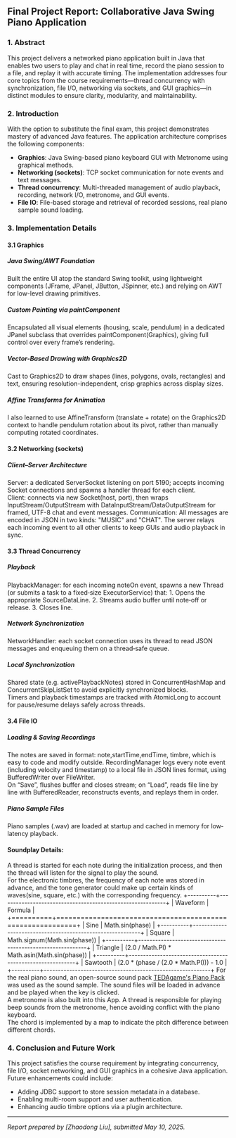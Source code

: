 ## Final Project Report: Collaborative Java Swing Piano Application

### 1. Abstract

This project delivers a networked piano application built in Java that enables two users to play and chat in real time, record the piano session to a file, and replay it with accurate timing. The implementation addresses four core topics from the course requirements—thread concurrency with synchronization, file I/O, networking via sockets, and GUI graphics—in distinct modules to ensure clarity, modularity, and maintainability.

### 2. Introduction

With the option to substitute the final exam, this project demonstrates mastery of advanced Java features. The application architecture comprises the following components:

* **Graphics**: Java Swing-based piano keyboard GUI with Metronome using graphical methods.
* **Networking (sockets)**: TCP socket communication for note events and text messages.
* **Thread concurrency**: Multi-threaded management of audio playback, recording, network I/O, metronome, and GUI events.
* **File IO**: File-based storage and retrieval of recorded sessions, real piano sample sound loading.



### 3. Implementation Details
#### 3.1 Graphics
##### Java Swing/AWT Foundation
Built the entire UI atop the standard Swing toolkit, using lightweight components (JFrame, JPanel, JButton, JSpinner, etc.) and relying on AWT for low-level drawing primitives.
##### Custom Painting via paintComponent
Encapsulated all visual elements (housing, scale, pendulum) in a dedicated JPanel subclass that overrides paintComponent(Graphics), giving full control over every frame’s rendering.
##### Vector-Based Drawing with Graphics2D
Cast to Graphics2D to draw shapes (lines, polygons, ovals, rectangles) and text, ensuring resolution-independent, crisp graphics across display sizes.
##### Affine Transforms for Animation
I also learned to use AffineTransform (translate + rotate) on the Graphics2D context to handle pendulum rotation about its pivot, rather than manually computing rotated coordinates.

#### 3.2 Networking (sockets)
##### Client–Server Architecture
Server: a dedicated ServerSocket listening on port 5190; accepts incoming Socket connections and spawns a handler thread for each client.
<br>
Client: connects via new Socket(host, port), then wraps InputStream/OutputStream with DataInputStream/DataOutputStream for framed, UTF-8 chat and event messages.
Communication: All messages are encoded in JSON in two kinds: "MUSIC" and "CHAT". The server relays each incoming event to all other clients to keep GUIs and audio playback in sync.

#### 3.3 Thread Concurrency
##### Playback
PlaybackManager: for each incoming noteOn event, spawns a new Thread (or submits a task to a fixed‐size ExecutorService) that:
	1.	Opens the appropriate SourceDataLine.
	2.	Streams audio buffer until note‐off or release.
	3.	Closes line.
##### Network Synchronization
NetworkHandler: each socket connection uses its thread to read JSON messages and enqueuing them on a thread‐safe queue.
##### Local Synchronization
Shared state (e.g. activePlaybackNotes) stored in ConcurrentHashMap and ConcurrentSkipListSet to avoid explicitly synchronized blocks.
<br>
Timers and playback timestamps are tracked with AtomicLong to account for pause/resume delays safely across threads.
 
#### 3.4 File IO
##### Loading & Saving Recordings
The notes are saved in format: note,startTime,endTime, timbre, which is easy to code and modify outside. RecordingManager logs every note event (including velocity and timestamp) to a local file in JSON lines format, using BufferedWriter over FileWriter.
<br>
On “Save”, flushes buffer and closes stream; on “Load”, reads file line by line with BufferedReader, reconstructs events, and replays them in order.
##### Piano Sample Files
Piano samples (.wav) are loaded at startup and cached in memory for low‐latency playback.




#### Soundplay Details: 
A thread is started for each note during the initialization process, and then the thread will listen for the signal to play the sound.
<br>
For the electronic timbres, the frequency of each note was stored in advance, and the tone generator could make up certain kinds of waves(sine, square, etc.) with the corresponding frequency. 
+----------+-----------------------------------------------------------+
| Waveform | Formula                                                   |
+==========+===========================================================+
| Sine     | Math.sin(phase)                                           |
+----------+-----------------------------------------------------------+
| Square   | Math.signum(Math.sin(phase))                              |
+----------+-----------------------------------------------------------+
| Triangle | (2.0 / Math.PI) * Math.asin(Math.sin(phase))              |
+----------+-----------------------------------------------------------+
| Sawtooth | (2.0 * (phase / (2.0 * Math.PI))) - 1.0                   |
+----------+-----------------------------------------------------------+
For the real piano sound, an open-source sound pack [TEDAgame's Piano Pack](https://freesound.org/people/TEDAgame/packs/25405/) was used as the sound sample. The sound files will be loaded in advance and be played when the key is clicked. 
<br>
A metronome is also built into this App. A thread is responsible for playing beep sounds from the metronome, hence avoiding conflict with the piano keyboard.
<br>
The chord is implemented by a map to indicate the pitch difference between different chords.


### 4. Conclusion and Future Work

This project satisfies the course requirement by integrating concurrency, file I/O, socket networking, and GUI graphics in a cohesive Java application. Future enhancements could include:

* Adding JDBC support to store session metadata in a database.
* Enabling multi-room support and user authentication.
* Enhancing audio timbre options via a plugin architecture.

---

*Report prepared by \[Zhaodong Liu], submitted May 10, 2025.*
